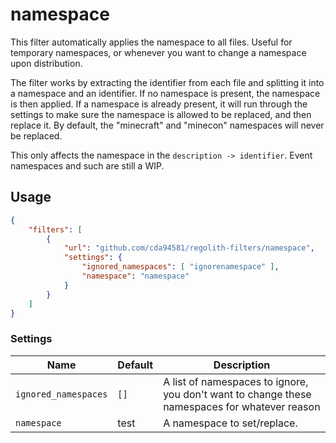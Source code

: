 # namespace
This filter automatically applies the namespace to all files. Useful for temporary namespaces, or whenever you want to change a namespace upon distribution.

The filter works by extracting the identifier from each file and splitting it into a namespace and an identifier. If no namespace is present, the namespace is then applied. If a namespace is already present, it will run through the settings to make sure the namespace is allowed to be replaced, and then replace it. By default, the "minecraft" and "minecon" namespaces will never be replaced.

This only affects the namespace in the `description -> identifier`. Event namespaces and such are still a WIP.

## Usage
```json
{
	"filters": [
		{
			"url": "github.com/cda94581/regolith-filters/namespace",
			"settings": {
				"ignored_namespaces": [ "ignorenamespace" ],
				"namespace": "namespace"
			}
		}
	]
}
```

### Settings

Name | Default | Description
---- | ------- | -----------
`ignored_namespaces` | `[]` | A list of namespaces to ignore, you don't want to change these namespaces for whatever reason
`namespace` | test | A namespace to set/replace.